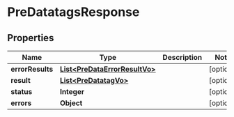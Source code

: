

# PreDatatagsResponse


## Properties

Name | Type | Description | Notes
------------ | ------------- | ------------- | -------------
**errorResults** | [**List&lt;PreDataErrorResultVo&gt;**](PreDataErrorResultVo.md) |  |  [optional]
**result** | [**List&lt;PreDatatagVo&gt;**](PreDatatagVo.md) |  |  [optional]
**status** | **Integer** |  |  [optional]
**errors** | **Object** |  |  [optional]



